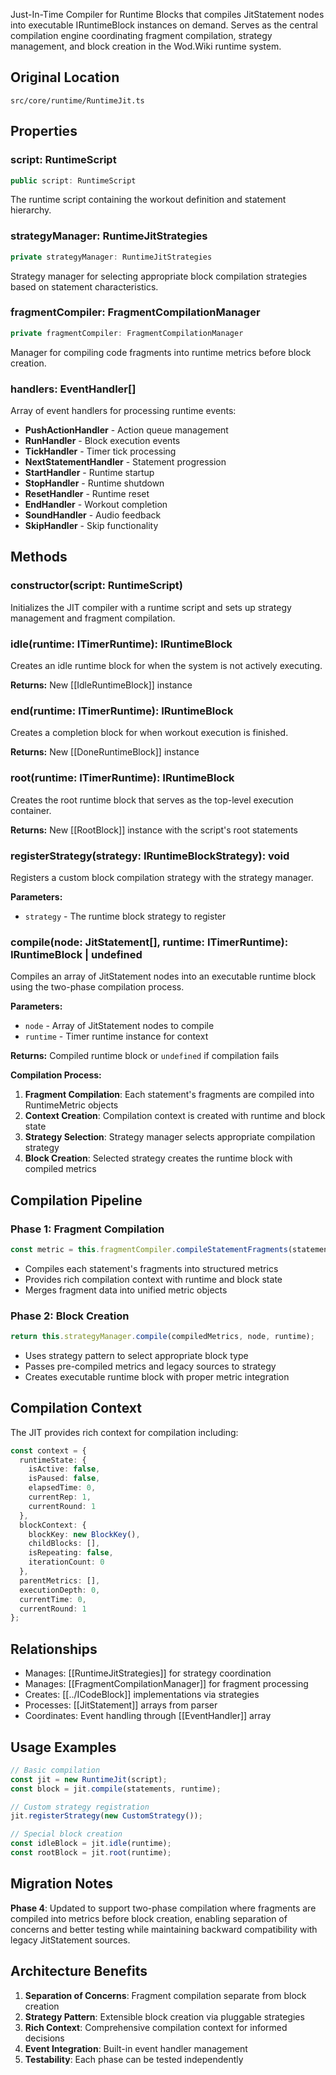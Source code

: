 Just-In-Time Compiler for Runtime Blocks that compiles JitStatement nodes into executable IRuntimeBlock instances on demand. Serves as the central compilation engine coordinating fragment compilation, strategy management, and block creation in the Wod.Wiki runtime system.

## Original Location
`src/core/runtime/RuntimeJit.ts`

## Properties

### script: RuntimeScript
```typescript
public script: RuntimeScript
```
The runtime script containing the workout definition and statement hierarchy.

### strategyManager: RuntimeJitStrategies
```typescript
private strategyManager: RuntimeJitStrategies
```
Strategy manager for selecting appropriate block compilation strategies based on statement characteristics.

### fragmentCompiler: FragmentCompilationManager
```typescript
private fragmentCompiler: FragmentCompilationManager
```
Manager for compiling code fragments into runtime metrics before block creation.

### handlers: EventHandler[]
Array of event handlers for processing runtime events:
- **PushActionHandler** - Action queue management
- **RunHandler** - Block execution events
- **TickHandler** - Timer tick processing
- **NextStatementHandler** - Statement progression
- **StartHandler** - Runtime startup
- **StopHandler** - Runtime shutdown
- **ResetHandler** - Runtime reset
- **EndHandler** - Workout completion
- **SoundHandler** - Audio feedback
- **SkipHandler** - Skip functionality

## Methods

### constructor(script: RuntimeScript)
Initializes the JIT compiler with a runtime script and sets up strategy management and fragment compilation.

### idle(runtime: ITimerRuntime): IRuntimeBlock
Creates an idle runtime block for when the system is not actively executing.

**Returns:** New [[IdleRuntimeBlock]] instance

### end(runtime: ITimerRuntime): IRuntimeBlock
Creates a completion block for when workout execution is finished.

**Returns:** New [[DoneRuntimeBlock]] instance

### root(runtime: ITimerRuntime): IRuntimeBlock
Creates the root runtime block that serves as the top-level execution container.

**Returns:** New [[RootBlock]] instance with the script's root statements

### registerStrategy(strategy: IRuntimeBlockStrategy): void
Registers a custom block compilation strategy with the strategy manager.

**Parameters:**
- `strategy` - The runtime block strategy to register

### compile(node: JitStatement[], runtime: ITimerRuntime): IRuntimeBlock | undefined
Compiles an array of JitStatement nodes into an executable runtime block using the two-phase compilation process.

**Parameters:**
- `node` - Array of JitStatement nodes to compile
- `runtime` - Timer runtime instance for context

**Returns:** Compiled runtime block or `undefined` if compilation fails

**Compilation Process:**
1. **Fragment Compilation**: Each statement's fragments are compiled into RuntimeMetric objects
2. **Context Creation**: Compilation context is created with runtime and block state
3. **Strategy Selection**: Strategy manager selects appropriate compilation strategy
4. **Block Creation**: Selected strategy creates the runtime block with compiled metrics

## Compilation Pipeline

### Phase 1: Fragment Compilation
```typescript
const metric = this.fragmentCompiler.compileStatementFragments(statement, context);
```
- Compiles each statement's fragments into structured metrics
- Provides rich compilation context with runtime and block state
- Merges fragment data into unified metric objects

### Phase 2: Block Creation
```typescript
return this.strategyManager.compile(compiledMetrics, node, runtime);
```
- Uses strategy pattern to select appropriate block type
- Passes pre-compiled metrics and legacy sources to strategy
- Creates executable runtime block with proper metric integration

## Compilation Context

The JIT provides rich context for compilation including:

```typescript
const context = {
  runtimeState: {
    isActive: false,
    isPaused: false,
    elapsedTime: 0,
    currentRep: 1,
    currentRound: 1
  },
  blockContext: {
    blockKey: new BlockKey(),
    childBlocks: [],
    isRepeating: false,
    iterationCount: 0
  },
  parentMetrics: [],
  executionDepth: 0,
  currentTime: 0,
  currentRound: 1
};
```

## Relationships

- Manages: [[RuntimeJitStrategies]] for strategy coordination
- Manages: [[FragmentCompilationManager]] for fragment processing
- Creates: [[../ICodeBlock]] implementations via strategies
- Processes: [[JitStatement]] arrays from parser
- Coordinates: Event handling through [[EventHandler]] array

## Usage Examples

```typescript
// Basic compilation
const jit = new RuntimeJit(script);
const block = jit.compile(statements, runtime);

// Custom strategy registration
jit.registerStrategy(new CustomStrategy());

// Special block creation
const idleBlock = jit.idle(runtime);
const rootBlock = jit.root(runtime);
```

## Migration Notes

**Phase 4**: Updated to support two-phase compilation where fragments are compiled into metrics before block creation, enabling separation of concerns and better testing while maintaining backward compatibility with legacy JitStatement sources.

## Architecture Benefits

1. **Separation of Concerns**: Fragment compilation separate from block creation
2. **Strategy Pattern**: Extensible block creation via pluggable strategies  
3. **Rich Context**: Comprehensive compilation context for informed decisions
4. **Event Integration**: Built-in event handler management
5. **Testability**: Each phase can be tested independently